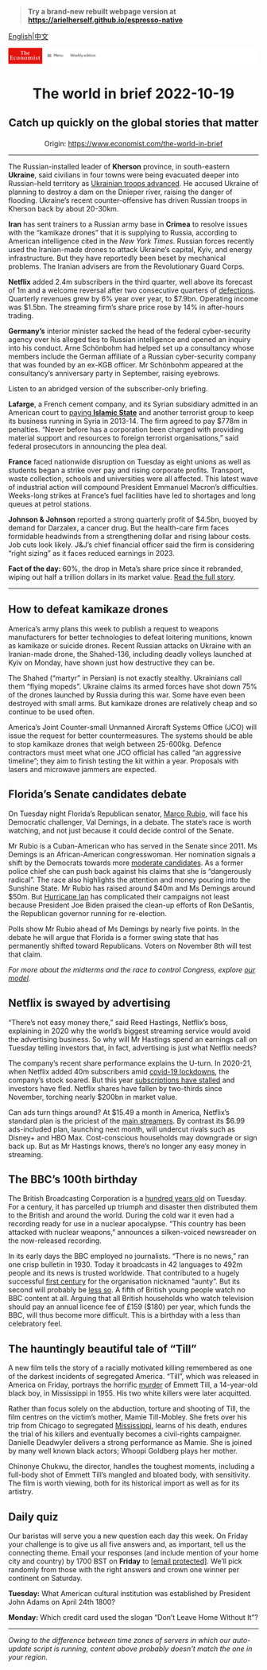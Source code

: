 > **Try a brand-new rebuilt webpage version at https://arielherself.github.io/espresso-native**

[English](https://github.com/arielherself/espresso/blob/main/README.md)|[中文](https://github-com.translate.goog/arielherself/espresso/blob/main/README.md?_x_tr_sl=en&_x_tr_tl=zh-CN&_x_tr_hl=zh-CN&_x_tr_pto=wapp)



![The Economist](menubar.png)

# <p align="center">The world in brief 2022-10-19</p>

## <p align="center">Catch up quickly on the global stories that matter</p>

<p align="center">Origin: <a href="https://www.economist.com/the-world-in-brief">https://www.economist.com/the-world-in-brief</a><hr>

The Russian-installed leader of <strong>Kherson</strong> province, in south-eastern <strong>Ukraine</strong>, said civilians in four towns were being evacuated deeper into Russian-held territory as [Ukrainian troops advanced](https://www.economist.com/europe/2022/10/03/as-ukraine-smashes-through-more-russian-lines-russians-wonder-whom-to-blame). He accused Ukraine of planning to destroy a dam on the Dnieper river, raising the danger of flooding. Ukraine’s recent counter-offensive has driven Russian troops in Kherson back by about 20-30km.

<strong>Iran</strong> has sent trainers to a Russian army base in <strong>Crimea</strong> to resolve issues with the “kamikaze drones” that it is supplying to Russia, according to American intelligence cited in the <em>New York Times</em>. Russian forces recently used the Iranian-made drones to attack Ukraine’s capital, Kyiv, and energy infrastructure. But they have reportedly been beset by mechanical problems. The Iranian advisers are from the Revolutionary Guard Corps.

<strong>Netflix</strong> added 2.4m subscribers in the third quarter, well above its forecast of 1m and a welcome reversal after two consecutive quarters of [defections](https://www.economist.com/business/netflix-sheds-subscribers-and-170bn-in-market-value/21808847). Quarterly revenues grew by 6% year over year, to $7.9bn. Operating income was $1.5bn. The streaming firm’s share price rose by 14% in after-hours trading.

<strong>Germany’s</strong> interior minister sacked the head of the federal cyber-security agency over his alleged ties to Russian intelligence and opened an inquiry into his conduct. Arne Schönbohm had helped set up a consultancy whose members include the German affiliate of a Russian cyber-security company that was founded by an ex-KGB officer. Mr Schönbohm appeared at the consultancy’s anniversary party in September, raising eyebrows.

Listen to an abridged version of the subscriber-only briefing.

<strong>Lafarge</strong>, a French cement company, and its Syrian subsidiary admitted in an American court to [paying <strong>Islamic State</strong>](https://www.economist.com/business/2017/04/29/a-giant-cement-firm-may-have-unwittingly-funded-islamic-state) and another terrorist group to keep its business running in Syria in 2013-14. The firm agreed to pay $778m in penalties. “Never before has a corporation been charged with providing material support and resources to foreign terrorist organisations,” said federal prosecutors in announcing the plea deal.

<strong>France</strong> faced nationwide disruption on Tuesday as eight unions as well as students began a strike over pay and rising corporate profits. Transport, waste collection, schools and universities were all affected. This latest wave of industrial action will compound President Emmanuel Macron’s difficulties. Weeks-long strikes at France’s fuel facilities have led to shortages and long queues at petrol stations.

<strong>Johnson &amp; Johnson</strong> reported a strong quarterly profit of $4.5bn, buoyed by demand for Darzalex, a cancer drug. But the health-care firm faces formidable headwinds from a strengthening dollar and rising labour costs. Job cuts look likely. J&amp;J’s chief financial officer said the firm is considering “right sizing” as it faces reduced earnings in 2023.

<strong>Fact of the day: </strong>60%, the drop in Meta’s share price since it rebranded, wiping out half a trillion dollars in its market value. [Read the full story](https://www.economist.com/business/2022/10/16/how-much-trouble-is-mark-zuckerberg-in).

----------

## How to defeat kamikaze drones

America’s army plans this week to publish a request to weapons manufacturers for better technologies to defeat loitering munitions, known as kamikaze or suicide drones. Recent Russian attacks on Ukraine with an Iranian-made drone, the Shahed-136, including deadly volleys launched at Kyiv on Monday, have shown just how destructive they can be. 

The Shahed (“martyr” in Persian) is not exactly stealthy. Ukrainians call them “flying mopeds”. Ukraine claims its armed forces have shot down 75% of the drones launched by Russia during this war. Some have even been destroyed with small arms. But kamikaze drones are relatively cheap and so continue to be used often.

America’s Joint Counter-small Unmanned Aircraft Systems Office (JCO) will issue the request for better countermeasures. The systems should be able to stop kamikaze drones that weigh between 25-600kg. Defence contractors must meet what one JCO official has called “an aggressive timeline”; they aim to finish testing the kit within a year. Proposals with lasers and microwave jammers are expected.

## Florida’s Senate candidates debate

On Tuesday night Florida’s Republican senator, [Marco Rubio](https://www.economist.com/special-report/2022/03/30/two-elections-will-attract-national-interest), will face his Democratic challenger, Val Demings, in a debate. The state’s race is worth watching, and not just because it could decide control of the Senate.  
  
 Mr Rubio is a Cuban-American who has served in the Senate since 2011. Ms Demings is an African-American congresswoman. Her nomination signals a shift by the Democrats towards more [moderate candidates](https://www.economist.com/briefing/2022/07/14/democrats-in-america-are-realising-they-must-moderate-or-die). As a former police chief she can push back against his claims that she is “dangerously radical”. The race also highlights the attention and money pouring into the Sunshine State. Mr Rubio has raised around $40m and Ms Demings around $50m. But [Hurricane Ian](https://www.economist.com/united-states/2022/09/29/hurricane-ian-pummels-florida) has complicated their campaigns not least because President Joe Biden praised the clean-up efforts of Ron DeSantis, the Republican governor running for re-election.  
  
 Polls show Mr Rubio ahead of Ms Demings by nearly five points. In the debate he will argue that Florida is a former swing state that has permanently shifted toward Republicans. Voters on November 8th will test that claim.

<em>For more about the midterms and the race to control Congress</em><em>, explore </em>[<em>our model</em>](https://www.economist.com/interactive/us-midterms-2022/forecast/senate)<em>.</em>

## Netflix is swayed by advertising

“There’s not easy money there,” said Reed Hastings, Netflix’s boss, explaining in 2020 why the world’s biggest streaming service would avoid the advertising business. So why will Mr Hastings spend an earnings call on Tuesday telling investors that, in fact, advertising is just what Netflix needs?

The company’s recent share performance explains the U-turn. In 2020-21, when Netflix added 40m subscribers amid [covid-19 lockdowns](https://www.economist.com/graphic-detail/2020/03/27/covid-19-is-a-short-term-boon-to-streaming-services), the company’s stock soared. But this year [subscriptions have stalled](https://www.economist.com/business/netflix-sheds-subscribers-and-170bn-in-market-value/21808847) and investors have fled. Netflix shares have fallen by two-thirds since November, torching nearly $200bn in market value.

Can ads turn things around? At $15.49 a month in America, Netflix’s standard plan is the priciest of the [main streamers](https://www.economist.com/business/disney-netflix-apple-is-anyone-winning-the-streaming-wars/21807591). By contrast its $6.99 ads-included plan, launching next month, will undercut rivals such as Disney+ and HBO Max. Cost-conscious households may downgrade or sign back up. But as Mr Hastings knows, there’s no longer any easy money in streaming.

## The BBC’s 100th birthday

The British Broadcasting Corporation is a [hundred years old](https://www.economist.com/britain/2022/10/13/the-bbc-marks-its-100th-birthday) on Tuesday. For a century, it has parcelled up triumph and disaster then distributed them to the British and around the world. During the cold war it even had a recording ready for use in a nuclear apocalypse. “This country has been attacked with nuclear weapons,” announces a silken-voiced newsreader on the now-released recording. 

In its early days the BBC employed no journalists. “There is no news,” ran one crisp bulletin in 1930. Today it broadcasts in 42 languages to 492m people and its news is trusted worldwide. That contributed to a hugely successful [first century](https://www.economist.com/culture/2022/01/29/a-history-of-the-bbc-makes-for-a-fine-history-of-the-british) for the organisation nicknamed “aunty”. But its second will probably be [less so](https://www.economist.com/the-world-ahead/2021/11/08/in-its-centenary-year-the-bbc-looks-vulnerable). A fifth of British young people watch no BBC content at all. Arguing that all British households who watch television should pay an annual licence fee of £159 ($180) per year, which funds the BBC, will thus become more difficult. This is a birthday with a less than celebratory feel.

## The hauntingly beautiful tale of “Till”

A new film tells the story of a racially motivated killing remembered as one of the darkest incidents of segregated America. “Till”, which was released in America on Friday, portrays the horrific [murder](https://www.economist.com/united-states/2019/11/14/memories-of-emmett-till) of Emmett Till, a 14-year-old black boy, in Mississippi in 1955. His two white killers were later acquitted. 

Rather than focus solely on the abduction, torture and shooting of Till, the film centres on the victim’s mother, Mamie Till-Mobley. She frets over his trip from Chicago to segregated [Mississippi](https://www.economist.com/united-states/2019/11/14/memories-of-emmett-till), learns of his death, endures the trial of his killers and eventually becomes a civil-rights campaigner. Danielle Deadwyler delivers a strong performance as Mamie. She is joined by many well known black actors; Whoopi Goldberg plays her mother. 

Chinonye Chukwu, the director, handles the toughest moments, including a full-body shot of Emmett Till’s mangled and bloated body, with sensitivity. The film is worth viewing, both for its historical import as well as for its artistry.

## Daily quiz

Our baristas will serve you a new question each day this week. On Friday your challenge is to give us all five answers and, as important, tell us the connecting theme. Email your responses (and include mention of your home city and country) by 1700 BST on <strong>Friday</strong> to [<span class="__cf_email__" data-cfemail="28795d41526d5b585a4d5b5b47684d4b47464745415b5c064b4745">[email&#160;protected]</span>](https://mail.google.com/mail/?view=cm&amp;fs=1&amp;tf=1&amp;to=QuizEspresso@economist.com). We’ll pick randomly from those with the right answers and crown one winner per continent on Saturday.

<strong>Tuesday:</strong> What American cultural institution was established by President John Adams on April 24th 1800?

<strong>Monday:</strong> Which credit card used the slogan “Don’t Leave Home Without It”?

----------

*Owing to the difference between time zones of servers in which our auto-update script is running, content above probably doesn't match the one in your region.*
